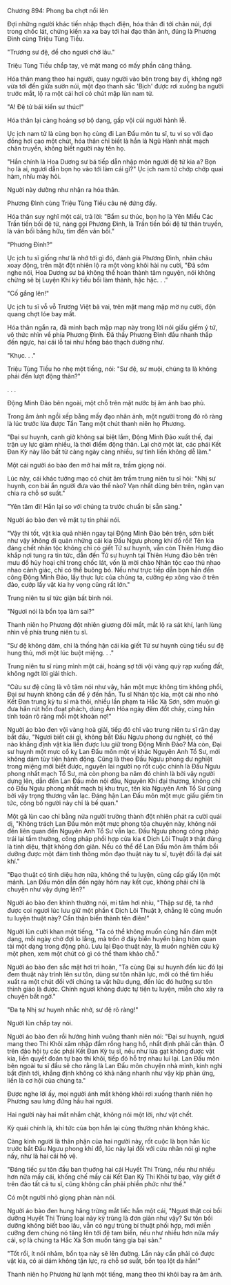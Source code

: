 




Chương 894: Phong ba chợt nổi lên


Đợi những người khác tiến nhập thạch điện, hóa thân đi tới chân núi, đợi trong chốc lát, chứng kiến xa xa bay tới hai đạo thân ảnh, đúng là Phương Đình cùng Triệu Tùng Tiều.

"Trương sư đệ, để cho ngươi chờ lâu."

Triệu Tùng Tiều chắp tay, vẻ mặt mang có mấy phần căng thẳng.

Hóa thân mang theo hai người, quay người vào bên trong bay đi, không ngờ vừa tới đến giữa sườn núi, một đạo thanh sắc 'Bịch' được rơi xuống ba người trước mắt, lộ ra một cái hơi có chút mập lùn nam tử.

"A! Đệ tử bái kiến sư thúc!"

Hóa thân lại càng hoảng sợ bộ dạng, gấp vội cúi người hành lễ.

Ục ịch nam tử là cùng bọn họ cùng đi Lan Đấu môn tu sĩ, tu vi so với đạo đồng hơi cao một chút, hóa thân chỉ biết là hắn là Ngũ Hành nhất mạch chân truyền, không biết người này tên họ.

"Hắn chính là Hoa Dương sư bá tiếp dẫn nhập môn người đệ tử kia a? Bọn họ là ai, ngươi dẫn bọn họ vào tới làm cái gì?" Ục ịch nam tử chớp chớp quai hàm, nhíu mày hỏi.

Người này dường như nhận ra hóa thân.

Phương Đình cùng Triệu Tùng Tiều câu nệ đứng đấy.

Hóa thân suy nghĩ một cái, trả lời: "Bẩm sư thúc, bọn họ là Yên Miểu Các Trần tiền bối đệ tử, nàng gọi Phương Đình, là Trần tiền bối đệ tử thân truyền, là vãn bối bằng hữu, tìm đến vãn bối."

"Phương Đình?"

Ục ịch tu sĩ giống như là nhớ tới gì đó, đánh giá Phương Đình, nhãn châu xoay động, trên mặt đột nhiên lộ ra một vòng khôi hài nụ cười, "Đã sớm nghe nói, Hoa Dương sư bá không thể hoàn thành tâm nguyện, nói không chừng sẽ bị Luyện Khí kỳ tiểu bối làm thành, hặc hặc. . ."

"Cố gắng lên!"

Ục ịch tu sĩ vỗ vỗ Trương Việt bả vai, trên mặt mang mập mờ nụ cười, độn quang chợt lóe bay mất.

Hóa thân ngẩn ra, đã minh bạch mập mạp này trong lời nói giấu giếm ý tứ, vô thức nhìn về phía Phương Đình. Đã thấy Phương Đình đầu nhanh thấp đến ngực, hai cái lỗ tai như hồng bảo thạch dường như.

"Khục. . ."

Triệu Tùng Tiều ho nhẹ một tiếng, nói: "Sư đệ, sư muội, chúng ta là không phải đến lượt động thân?"

. . .

Động Minh Đảo bên ngoài, một chỗ trên mặt nước bị âm ảnh bao phủ.

Trong âm ảnh ngồi xếp bằng mấy đạo nhân ảnh, một người trong đó rõ ràng là lúc trước lừa được Tần Tang một chút thanh niên họ Phương.

"Đại sư huynh, canh giờ không sai biệt lắm, Động Minh Đảo xuất thế, đại trận uy lực giảm nhiều, là thời điểm động thân. Lại chờ một lát, các phái Kết Đan Kỳ này lão bất tử càng ngày càng nhiều, sự tình liền không dễ làm."

Một cái người áo bào đen mở hai mắt ra, trầm giọng nói.

Lúc này, cái khác tướng mạo có chút âm trầm trung niên tu sĩ hỏi: "Nhị sư huynh, con bài ẩn người đưa vào thế nào? Vạn nhất dùng bên trên, ngàn vạn chia ra chỗ sơ suất."

"Yên tâm đi! Hắn lại so với chúng ta trước chuẩn bị sẵn sàng."

Người áo bào đen vẻ mặt tự tin phải nói.

"Vậy thì tốt, vật kia quả nhiên ngay tại Động Minh Đảo bên trên, sớm biết như vậy không đi quản những cái kia Đấu Ngưu phong khí đồ rồi! Tên kia đáng chết nhân tộc không chỉ có giết Tứ sư huynh, vẫn còn Thiên Hưng đảo khắp nơi tung ra tin tức, dẫn đến Tứ sư huynh tại Thiên Hưng đảo bên trên mưu đồ hủy hoại chỉ trong chốc lát, vốn là mời chào Nhân tộc cao thủ nhao nhao cảnh giác, chỉ có thể buông bỏ. Nếu như trực tiếp dẫn bọn hắn đến công Động Minh Đảo, lấy thực lực của chúng ta, cưỡng ép xông vào ở trên đảo, cướp lấy vật kia hy vọng cũng rất lớn."

Trung niên tu sĩ tức giận bất bình nói.

"Ngươi nói là bổn tọa làm sai?"

Thanh niên họ Phương đột nhiên giương đôi mắt, mắt lộ ra sát khí, lạnh lùng nhìn về phía trung niên tu sĩ.

"Sư đệ không dám, chỉ là thống hận cái kia giết Tứ sư huynh cùng tiểu sư đệ hung thủ, mới một lúc buột miệng. . ."

Trung niên tu sĩ rùng mình một cái, hoảng sợ tới vội vàng quỳ rạp xuống đất, không ngớt lời giải thích.

"Cửu sư đệ cũng là vô tâm nói như vậy, hắn một mực không tim không phổi, Đại sư huynh không cần để ý đến hắn. Tu sĩ Nhân tộc kia, một cái nho nhỏ Kết Đan trung kỳ tu sĩ mà thôi, nhiều lần phạm ta Hắc Xà Sơn, sớm muộn gì đưa hắn rút hồn đoạt phách, dùng Âm Hỏa ngày đêm đốt cháy, cùng hắn tính toán rõ ràng mỗi một khoản nợ!"

Người áo bào đen vội vàng hoà giải, tiếp đó chỉ vào trung niên tu sĩ răn dạy bắt đầu, "Ngươi biết cái gì, không bắt Đấu Ngưu phong dư nghiệt, có thể nào khẳng định vật kia liền được lưu giữ trong Động Minh Đảo? Mà còn, Đại sư huynh một mực cố kỵ Lan Đấu môn một vị khác Nguyên Anh Tổ Sư, mới không dám tùy tiện hành động. Cũng là theo Đấu Ngưu phong dư nghiệt trong miệng mới biết được, nguyên lai người nọ rốt cuộc chính là Đấu Ngưu phong nhất mạch Tổ Sư, mà còn phong ba năm đó chính là bởi vậy người dựng lên, dẫn đến Lan Đấu môn nội đấu, Nguyên Khí đại thương, không chỉ có Đấu Ngưu phong nhất mạch bị khu trục, tên kia Nguyên Anh Tổ Sư cũng bởi vậy trọng thương vẫn lạc. Đáng hận Lan Đấu môn một mực giấu giếm tin tức, công bố người này chỉ là bế quan."

Một gã lùn cao chỉ bằng nửa người trưởng thành đột nhiên phát ra cười quái dị, "Không trách Lan Đấu môn một mực phong tỏa chuyện này, không nói đến liên quan đến Nguyên Anh Tổ Sư vẫn lạc. Đấu Ngưu phong công pháp trái lại tầm thường, công pháp phối hợp cửa kia 《 Dịch Lôi Thuật 》 thật đúng là tinh diệu, thật không đơn giản. Nếu có thể để Lan Đấu môn âm thầm bồi dưỡng được một đám tinh thông môn đạo thuật này tu sĩ, tuyệt đối là đại sát khí."

"Đạo thuật có tinh diệu hơn nữa, không thể tu luyện, cùng cấp giấy lộn một mảnh. Lan Đấu môn dẫn đến ngày hôm nay kết cục, không phải chỉ là chuyện như vậy dựng lên?"

Người áo bào đen khinh thường nói, mi tâm hơi nhíu, "Thập sư đệ, ta nhớ được coi ngươi lúc lưu giữ một phần 《 Dịch Lôi Thuật 》, chẳng lẽ cũng muốn tu luyện thuật này? Cẩn thận biến thành tên điên!"

Người lùn cười khan một tiếng, "Ta có thể không muốn cùng hắn đám một dạng, mỗi ngày chờ đợi lo lắng, mà trốn ở đáy biển huyền băng hòm quan tài một dạng trong động phủ. Lưu lại Đạo thuật này, là muốn nghiên cứu kỹ một phen, xem một chút có gì có thể tham khảo chỗ."

Người áo bào đen sắc mặt hơi trì hoãn, "Ta cùng Đại sư huynh đến lúc đó lại đem thuật này trình lên sư tôn, dùng sư tôn nhãn lực, mới có thể tìm hiểu xuất ra một chút đối với chúng ta vật hữu dụng, đến lúc đó hướng sư tôn thỉnh giáo là được. Chính ngươi không được tự tiện tu luyện, miễn cho xảy ra chuyện bất ngờ."

"Đa tạ Nhị sư huynh nhắc nhở, sư đệ rõ ràng!"

Người lùn chắp tay nói.

Người áo bào đen rồi hướng hình vuông thanh niên nói: "Đại sư huynh, ngươi mang theo Thi Khôi xâm nhập đầm rồng hang hổ, nhất định phải cẩn thận. Ở trên đảo hội tụ các phái Kết Đan Kỳ tu sĩ, nếu như lừa gạt không được vật kia, liền quyết đoán tự bạo thi khôi, tiếp đó hỗ trợ nhau lui lại. Lan Đấu môn bên ngoài tu sĩ đầu sẽ cho rằng là Lan Đấu môn chuyện nhà mình, kinh nghi bất định tới, khẳng định không có khả năng nhanh như vậy kịp phản ứng, liền là cơ hội của chúng ta."

Được nghe lời ấy, mọi người ánh mắt không khỏi rơi xuống thanh niên họ Phương sau lưng đứng hầu hai người.

Hai người này hai mắt nhắm chặt, không nói một lời, như vật chết.

Kỳ quái chính là, khí tức của bọn hắn lại cùng thường nhân không khác.

Càng kinh người là thân phận của hai người này, rốt cuộc là bọn hắn lúc trước bắt Đấu Ngưu phong khí đồ, lúc này lại đối với cừu nhân nói gì nghe nấy, như là hai cái hộ vệ.

"Đáng tiếc sư tôn đầu ban thuởng hai cái Huyết Thi Trùng, nếu như nhiều hơn nữa mấy cái, khống chế mấy cái Kết Đan Kỳ Thi Khôi tự bạo, vây giết ở trên đảo tất cả tu sĩ, cũng không cần phải phiền phức như thế."

Có một người nhỏ giọng phàn nàn nói.

Người áo bào đen hung hăng trừng mắt liếc hắn một cái, "Ngươi thật coi bồi dưỡng Huyết Thi Trùng loại này kỳ trùng là đơn giản như vậy? Sư tôn bồi dưỡng không biết bao lâu, vẫn có ngự trùng bí thuật phối hợp, mới miễn cưỡng đem chúng nó tăng lên tới đệ tam biến, nếu như nhiều hơn nữa mấy cái, sợ là chúng ta Hắc Xà Sơn muốn táng gia bại sản."

"Tốt rồi, ít nói nhảm, bổn tọa này sẽ lên đường. Lần này cần phải có được vật kia, có ai dám không tận lực, ra chỗ sơ suất, bổn tọa lột da hắn!"

Thanh niên họ Phương hừ lạnh một tiếng, mang theo thi khôi bay ra âm ảnh.




